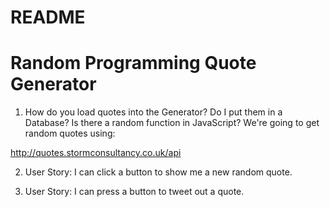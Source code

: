 # README

# Random Programming Quote Generator

1. How do you load quotes into the Generator?
 Do I put them in a Database?
 Is there a random function in JavaScript?
 We're going to get random quotes using:

 http://quotes.stormconsultancy.co.uk/api

2. User Story: I can click a button to show me a new random quote.

3. User Story: I can press a button to tweet out a quote.
